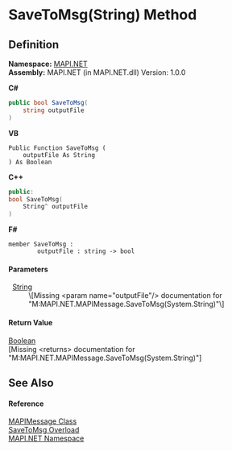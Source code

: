 # SaveToMsg(String) Method




## Definition
**Namespace:** <a href="5bef4637-66f8-16d4-e5f4-4d0da57a1538.md">MAPI.NET</a>  
**Assembly:** MAPI.NET (in MAPI.NET.dll) Version: 1.0.0

**C#**
``` C#
public bool SaveToMsg(
	string outputFile
)
```
**VB**
``` VB
Public Function SaveToMsg ( 
	outputFile As String
) As Boolean
```
**C++**
``` C++
public:
bool SaveToMsg(
	String^ outputFile
)
```
**F#**
``` F#
member SaveToMsg : 
        outputFile : string -> bool 
```



#### Parameters
<dl><dt>  <a href="https://learn.microsoft.com/dotnet/api/system.string" target="_blank" rel="noopener noreferrer">String</a></dt><dd>\[Missing &lt;param name="outputFile"/&gt; documentation for "M:MAPI.NET.MAPIMessage.SaveToMsg(System.String)"\]</dd></dl>

#### Return Value
<a href="https://learn.microsoft.com/dotnet/api/system.boolean" target="_blank" rel="noopener noreferrer">Boolean</a>  
\[Missing &lt;returns&gt; documentation for "M:MAPI.NET.MAPIMessage.SaveToMsg(System.String)"\]

## See Also


#### Reference
<a href="29b8d96c-1ec2-828d-35a5-fae12d8802c8.md">MAPIMessage Class</a>  
<a href="4e7571f3-62b4-95ec-5e6b-a2d4726f9ff2.md">SaveToMsg Overload</a>  
<a href="5bef4637-66f8-16d4-e5f4-4d0da57a1538.md">MAPI.NET Namespace</a>  
